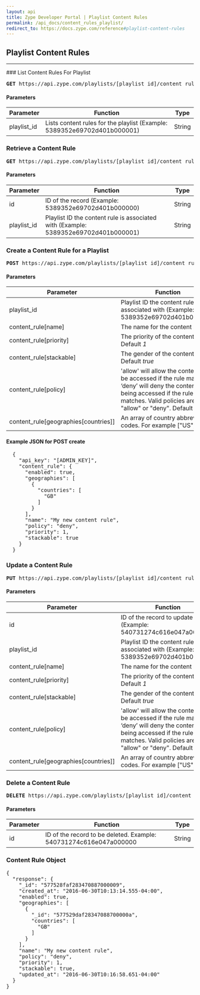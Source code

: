 ```yaml
---
layout: api
title: Zype Developer Portal | Playlist Content Rules
permalink: /api_docs/content_rules_playlist/
redirect_to: https://docs.zype.com/reference#playlist-content-rules
---
```


## Playlist Content Rules
<hr />
### List Content Rules For Playlist
<pre>
<b>GET</b> https://api.zype.com/playlists/[playlist_id]/content_rules
</pre>

#### Parameters

Parameter | Function | Type
--------- | -------- | ----
playlist_id | Lists content rules for the playlist (Example: 5389352e69702d401b000001) | String

### Retrieve a Content Rule
<pre><b>GET</b> https://api.zype.com/playlists/[playlist_id]/content_rules/[id]
</pre>

#### Parameters

Parameter | Function | Type
--------- | -------- | ----
id        | ID of the record (Example: 5389352e69702d401b000000) | String
playlist_id | Playlist ID the content rule is associated with (Example: 5389352e69702d401b000001) | String

### Create a Content Rule for a Playlist
<pre><b>POST</b> https://api.zype.com/playlists/[playlist_id]/content_rules
</pre>

#### Parameters

Parameter | Function | Type
--------- | -------- | ----
playlist_id | Playlist ID the content rule is associated with (Example: 5389352e69702d401b000001) | String
content_rule[name] | The name for the content rule | String
content_rule[priority] | The priority of the content rule. Default *1* | Integer
content_rule[stackable] | The gender of the content rule. Default *true* | Boolean
content_rule[policy] | 'allow' will allow the content to be accessed if the rule matches. ‘deny’ will deny the content from being accessed if the rule matches. Valid policies are "allow" or "deny". Default *"deny"* | String
content_rule[geographies[countries]] | An array of country abbreviation codes. For example ["US", "GB"] | Array

#### Example JSON for POST create

<pre>
  {
    "api_key": "[ADMIN_KEY]",
    "content_rule": {
      "enabled": true,
      "geographies": [
        {
          "countries": [
            "GB"
          ]
        }
      ],
      "name": "My new content rule",
      "policy": "deny",
      "priority": 1,
      "stackable": true
    }
  }
</pre>



### Update a Content Rule
<pre><b>PUT</b> https://api.zype.com/playlists/[playlist_id]/content_rules/[id]</pre>

#### Parameters

Parameter | Function | Type
--------- | -------- | ----
id | ID of the record to update (Example: 540731274c616e047a000000) | String
playlist_id | Playlist ID the content rule is associated with (Example: 5389352e69702d401b000001) | String
content_rule[name] | The name for the content rule | String
content_rule[priority] | The priority of the content rule. Default *1* | Integer
content_rule[stackable] | The gender of the content rule. Default *true* | Boolean
content_rule[policy] | 'allow' will allow the content to be accessed if the rule matches. ‘deny’ will deny the content from being accessed if the rule matches. Valid policies are "allow" or "deny". Default *"deny"* | String
content_rule[geographies[countries]] | An array of country abbreviation codes. For example ["US", "GB"] | Array

### Delete a Content Rule
<pre><b>DELETE</b> https://api.zype.com/playlists/[playlist_id]/content_rules/[id]
</pre>

#### Parameters

Parameter | Function | Type
--------- | -------- | ----
id | ID of the record to be deleted. Example: 540731274c616e047a000000 | String

### Content Rule Object

<pre>
{
  "response": {
    "_id": "577528faf283470887000009",
    "created_at": "2016-06-30T10:13:14.555-04:00",
    "enabled": true,
    "geographies": [
      {
        "_id": "577529daf28347088700000a",
        "countries": [
          "GB"
        ]
      }
    ],
    "name": "My new content rule",
    "policy": "deny",
    "priority": 1,
    "stackable": true,
    "updated_at": "2016-06-30T10:16:58.651-04:00"
  }
}
</pre>
